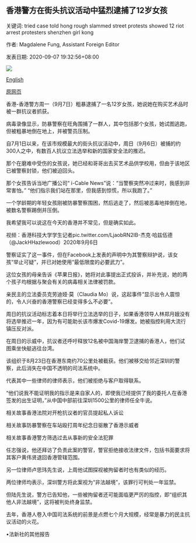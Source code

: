 ## 香港警方在街头抗议活动中猛烈逮捕了12岁女孩

关键词: tried case told hong rough slammed street protests showed 12 riot arrest protesters shenzhen girl kong

作者: Magdalene Fung, Assistant Foreign Editor

发表日期: 2020-09-07 19:32:56+08:00

![](https://www.straitstimes.com/sites/default/files/styles/x_large/public/articles/2020/09/07/2020-09-07.jpg?itok=DhzmcGcV)

[English](Hong%20Kong%20police%20slammed%20over%20rough%20arrest%20of%20girl%2C%2012%2C%20during%20street%20protests.md)

[原网页](https://www.straitstimes.com/asia/east-asia/hong-kong-police-slammed-over-rough-arrest-of-girl-12-during-street-protests)

香港-香港警方周一（9月7日）粗暴逮捕了一名12岁女孩，她说她在购买艺术品时被一群抗议者抓获。

病毒录像显示，防暴警察在旺角围捕了一群人，其中包括那个女孩，她试图逃跑，但被粗暴地倒在地上，并被警员压制。

自7月1日以来，在该市规模最大的街头抗议活动中，周日（9月6日）被捕的约300人之中，有数百人抗议立法选举和新的国家安全法的推迟。

那个在磨难中受伤的女孩说，她已经和哥哥出去买艺术品供学校用，但由于该地区已被警察封锁，他们被迫回头。

那个女孩告诉当地广播公司“ i-Cable News”说：“当警察突然冲过来时，我感到非常害怕。” “他们指示我们站在那里，但我感到惊慌，所以我跑了。”

一个学龄期的年轻女孩刚被防暴警察围困，然后逃走了，然后被恶毒地摔倒在地，被数名警察踢倒并压倒。



我希望我可以说这在今天的香港并不常见，但是确实如此。



视频：香港科技大学学生记者pic.twitter.com/LjaobRN2IB-杰克·哈兹伍德（@JackHHazlewood）2020年9月6日

警察证实了这一事件，但在Facebook上发表的声明中为其警察辩护说，该女孩“举止可疑”，并已对她使用“最低限度的必要武力”。

这位女孩的母亲告诉《苹果日报》，她将对此事提出正式投诉，并补充说，她的两个孩子均根据与聚会有关的病毒相关法律被罚款。

亲民主的立法委员克劳迪娅·莫（Claudia Mo）说，这起事件“显示出令人震惊的，令人兴奋的香港警察已经变得多么不必要”。

周日的抗议活动标志着本日将举行立法选举的日子，如果香港领导人林郑月娥没有将选举推迟一年，因为有可能助长该市爆发Covid-19爆发。她被指控利用大流行镇压反对派。

在周日的示威中，抗议者还呼吁释放12名被中国海岸警卫逮捕的香港人，他们试图乘坐快艇逃往台湾。

该组织于8月23日在香港东南约70公里处被截获。他们被移交给邻近深圳的警察，此后消失在中国不透明的司法系统中。

代表其中一些律师的律师表示，他们被拒绝与客户取得联系。

“他们说我不能证明我的指示是来自家人的，即使我已经提供了我的委托人在香港签发的出生证明，”从中国中部前往深圳1500公里的律师任全牛说。

相关故事香港法院对开枪抗议者的官员提起私人诉讼

相关故事防暴警察在车站殴打周年纪念日驱散了香港示威者

相关故事香港警方筛选过去从事新的安全法犯罪

任志强说，他还拜访了负责此案的警官，警官拒绝接收法律文件，包括书面要求将其客户黄伟贤退回香港管辖范围。

另一位律师卢思玮先生说，上周他试图探视被拘留者时也有类似的经历。

两位律师均表示，深圳警方将此案视为“非法越境”，该罪行可判处一年监禁。

但陆先生说，警方已告知他，一些被拘留者还可能面临更严厉的指控，即“组织其他人非法越境”，这将被判处终身监禁。

去年，香港人卷入中国司法系统的前景是点燃七个月大规模，经常是暴力的民主抗议活动的火花。

•法新社的其他报告